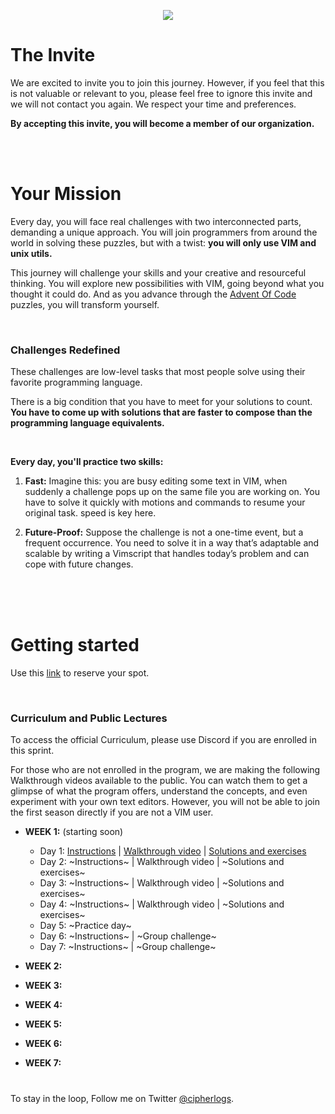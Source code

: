 <p align="center"><img src="https://seeklogo.com/images/V/vim-logo-A3E02B1F74-seeklogo.com.png"></p>

# The Invite
We are excited to invite you to join this journey. However, if you feel that this is not valuable or relevant to you, 
please feel free to ignore this invite and we will not contact you again. We respect your time and preferences.

**By accepting this invite, you will become a member of our organization.**

<br>
<br>

# Your Mission
Every day, you will face real challenges with two interconnected parts, demanding a unique approach. You will join programmers from around the world in solving these puzzles, but with a twist: **you will only use VIM and unix utils.**

This journey will challenge your skills and your creative and resourceful thinking. You will explore new possibilities with VIM, going beyond what you thought it could do. And as you advance through the [Advent Of Code](https://adventofcode.com) puzzles, you will transform yourself.

<br>

### Challenges Redefined
These challenges are low-level tasks that most people solve using their favorite programming language.

There is a big condition that you have to meet for your solutions to count. **You have to come up with solutions that are faster to compose than the programming language equivalents.**

<br>

**Every day, you'll practice two skills:**

1. **Fast:** Imagine this: you are busy editing some text in VIM, when suddenly a challenge pops up on the same file you are working on. You have to solve it quickly with motions and commands to resume your original task. speed is key here.

2. **Future-Proof:** Suppose the challenge is not a one-time event, but a frequent occurrence. You need to solve it in a way that’s adaptable and scalable by writing a Vimscript that handles today’s problem and can cope with future changes.

<br>
<br>

<br>

# Getting started
Use this [link](https://forms.gle/CW1jqB9HpKbqwUY78) to reserve your spot.

<br>

### Curriculum and Public Lectures
To access the official Curriculum, please use Discord if you are enrolled in this sprint.

For those who are not enrolled in the program, we are making the following Walkthrough videos available to the public. You can watch them to get a glimpse of what the program offers, understand the concepts, and even experiment with your own text editors. However, you will not be able to join the first season directly if you are not a VIM user.


+ **WEEK 1:** (starting soon)
  + Day 1: [Instructions](https://cipherlogs.com/how-to-solve-advent-of-code-using-only-vim-episode-1) | [Walkthrough video](https://www.youtube.com/watch?v=9fUDbq933fE) | [Solutions and exercises](https://cipherlogs.com/how-to-solve-advent-of-code-using-only-vim-episode-1)
  + Day 2: ~Instructions~ | Walkthrough video | ~Solutions and exercises~
  + Day 3: ~Instructions~ | Walkthrough video | ~Solutions and exercises~
  + Day 4: ~Instructions~ | Walkthrough video | ~Solutions and exercises~
  + Day 5: ~Practice day~
  + Day 6: ~Instructions~ | ~Group challenge~
  + Day 7: ~Instructions~ | ~Group challenge~

+ **WEEK 2:**
+ **WEEK 3:**
+ **WEEK 4:**
+ **WEEK 5:**
+ **WEEK 6:**
+ **WEEK 7:**



#
To stay in the loop, Follow me on Twitter [@cipherlogs](https://twitter.com/intent/follow?screen_name=cipherlogs).

